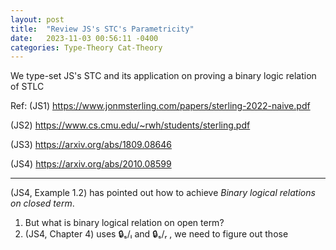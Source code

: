 ```yaml
---
layout: post
title:  "Review JS's STC's Parametricity"
date:   2023-11-03 00:56:11 -0400
categories: Type-Theory Cat-Theory
---
```


We type-set JS's STC and its application on proving a binary logic relation of STLC

Ref:
(JS1) https://www.jonmsterling.com/papers/sterling-2022-naive.pdf

(JS2) https://www.cs.cmu.edu/~rwh/students/sterling.pdf

(JS3) https://arxiv.org/abs/1809.08646

(JS4) https://arxiv.org/abs/2010.08599 

***

(JS4, Example 1.2) has pointed out how to achieve  *Binary logical relations on closed term*. 

1. But what is binary logical relation on open term? 
2. (JS4, Chapter 4) uses 🔒ₛ/ₗ and 🔒ₛ/ᵣ , we need to figure out those 